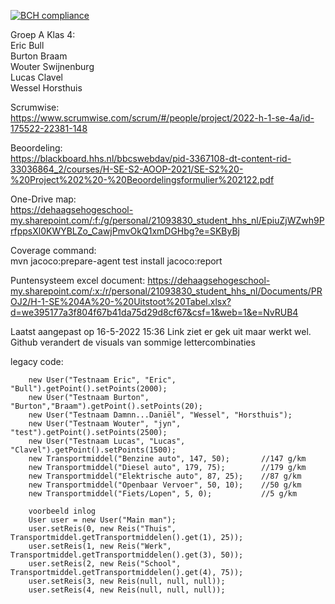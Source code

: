 [![BCH compliance](https://bettercodehub.com/edge/badge/hhs-semester-se-s2/2122-Projectgroep-4a?branch=master&token=99410942d5588050cb9a9298de233e86880343da)](https://bettercodehub.com/)  

Groep A Klas 4:  
Eric Bull  
Burton Braam  
Wouter Swijnenburg  
Lucas Clavel  
Wessel Horsthuis

Scrumwise:  
https://www.scrumwise.com/scrum/#/people/project/2022-h-1-se-4a/id-175522-22381-148

Beoordeling:  
https://blackboard.hhs.nl/bbcswebdav/pid-3367108-dt-content-rid-33036864_2/courses/H-SE-S2-AOOP-2021/SE-S2%20-%20Project%202%20-%20Beoordelingsformulier%202122.pdf

One-Drive map:  
https://dehaagsehogeschool-my.sharepoint.com/:f:/g/personal/21093830_student_hhs_nl/EpiuZjWZwh9PrfppsXl0KWYBLZo_CawjPmvOkQ1xmDGHbg?e=SKByBj

Coverage command:  
mvn jacoco:prepare-agent test install jacoco:report

Puntensysteem excel document:
https://dehaagsehogeschool-my.sharepoint.com/:x:/r/personal/21093830_student_hhs_nl/Documents/PROJ2/H-1-SE%204A%20-%20Uitstoot%20Tabel.xlsx?d=we395177a3f804f67b41da75d29d8cf67&csf=1&web=1&e=NvRUB4

Laatst aangepast op 16-5-2022 15:36
Link ziet er gek uit maar werkt wel. Github verandert de visuals van sommige lettercombinaties


legacy code:

        new User("Testnaam Eric", "Eric", "Bull").getPoint().setPoints(2000);
        new User("Testnaam Burton", "Burton","Braam").getPoint().setPoints(20);
        new User("Testnaam Damnn...Daniël", "Wessel", "Horsthuis");
        new User("Testnaam Wouter", "jyn", "test").getPoint().setPoints(2500);
        new User("Testnaam Lucas", "Lucas", "Clavel").getPoint().setPoints(1500);
        new Transportmiddel("Benzine auto", 147, 50);       //147 g/km
        new Transportmiddel("Diesel auto", 179, 75);        //179 g/km
        new Transportmiddel("Elektrische auto", 87, 25);    //87 g/km
        new Transportmiddel("Openbaar Vervoer", 50, 10);    //50 g/km
        new Transportmiddel("Fiets/Lopen", 5, 0);           //5 g/km

        voorbeeld inlog
        User user = new User("Main man");
        user.setReis(0, new Reis("Thuis", Transportmiddel.getTransportmiddelen().get(1), 25));
        user.setReis(1, new Reis("Werk", Transportmiddel.getTransportmiddelen().get(3), 50));
        user.setReis(2, new Reis("School", Transportmiddel.getTransportmiddelen().get(4), 75));
        user.setReis(3, new Reis(null, null, null));
        user.setReis(4, new Reis(null, null, null));
